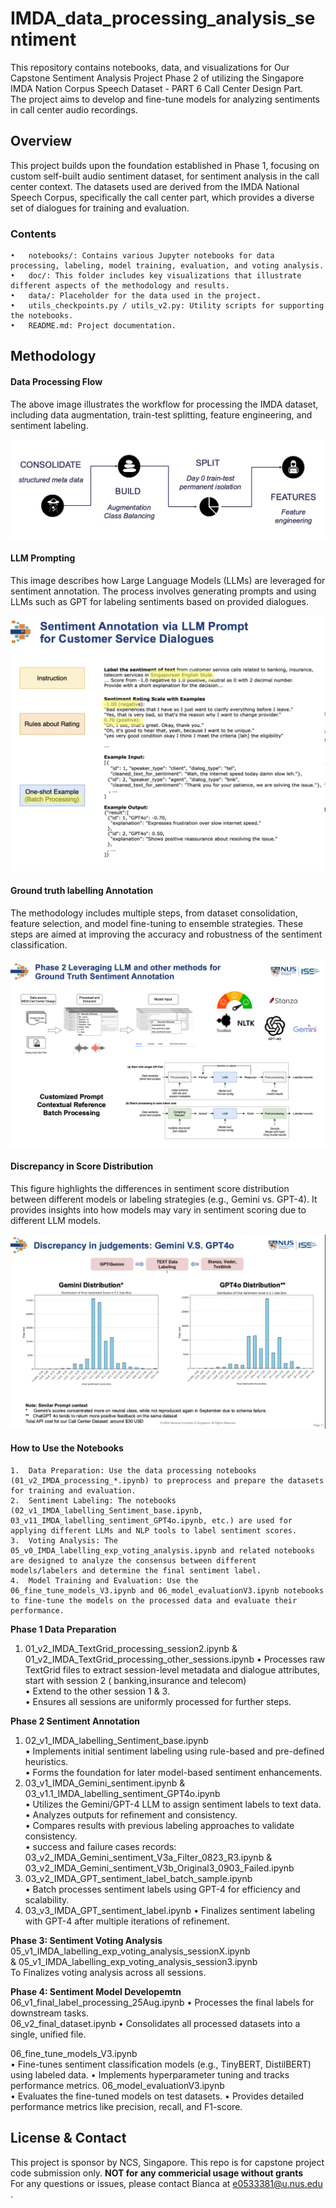 # IMDA_data_processing_analysis_sentiment

This repository contains notebooks, data, and visualizations for Our Capstone Sentiment Analysis Project Phase 2 of utilizing the Singapore IMDA Nation Corpus Speech Dataset - PART 6 Call Center Design Part.  
The project aims to develop and fine-tune models for analyzing sentiments in call center audio recordings.

## Overview

This project builds upon the foundation established in Phase 1, focusing on custom self-built audio sentiment dataset, for sentiment analysis in the call center context. The datasets used are derived from the IMDA National Speech Corpus, specifically the call center part, which provides a diverse set of dialogues for training and evaluation.

### Contents

	•	notebooks/: Contains various Jupyter notebooks for data processing, labeling, model training, evaluation, and voting analysis.
	•	doc/: This folder includes key visualizations that illustrate different aspects of the methodology and results.
	•	data/: Placeholder for the data used in the project.
	•	utils_checkpoints.py / utils_v2.py: Utility scripts for supporting the notebooks.
	•	README.md: Project documentation.


## Methodology

#### Data Processing Flow

The above image illustrates the workflow for processing the IMDA dataset, including data augmentation, train-test splitting, feature engineering, and sentiment labeling.



![Data Processing Flow](doc/data_processing_flow.png)


#### LLM Prompting

This image describes how Large Language Models (LLMs) are leveraged for sentiment annotation. The process involves generating prompts and using LLMs such as GPT for labeling sentiments based on provided dialogues.

![LLM Prompt](doc/LLM_Prompt.png)

#### Ground truth labelling Annotation

The methodology includes multiple steps, from dataset consolidation, feature selection, and model fine-tuning to ensemble strategies. These steps are aimed at improving the accuracy and robustness of the sentiment classification.

![ground truth labelling](doc/methodology.png)



#### Discrepancy in Score Distribution

This figure highlights the differences in sentiment score distribution between different models or labeling strategies (e.g., Gemini vs. GPT-4). It provides insights into how models may vary in sentiment scoring due to different LLM models.

![Discrepancy](doc/score_disctirbution_discrepancy.png)

#### How to Use the Notebooks

	1.	Data Preparation: Use the data processing notebooks (01_v2_IMDA_processing_*.ipynb) to preprocess and prepare the datasets for training and evaluation.
	2.	Sentiment Labeling: The notebooks (02_v1_IMDA_labelling_Sentiment_base.ipynb, 03_v11_IMDA_labelling_sentiment_GPT4o.ipynb, etc.) are used for applying different LLMs and NLP tools to label sentiment scores.
	3.	Voting Analysis: The 05_v0_IMDA_labelling_exp_voting_analysis.ipynb and related notebooks are designed to analyze the consensus between different models/labelers and determine the final sentiment label.
	4.	Model Training and Evaluation: Use the 06_fine_tune_models_V3.ipynb and 06_model_evaluationV3.ipynb notebooks to fine-tune the models on the processed data and evaluate their performance.

**Phase 1 Data Preparation**  
1.	01_v2_IMDA_TextGrid_processing_session2.ipynb & 01_v2_IMDA_TextGrid_processing_other_sessions.ipynb
•	Processes raw TextGrid files to extract session-level metadata and dialogue attributes, start with session 2 ( banking,insurance and telecom)  
•	Extend to the other session 1 & 3.  
•	Ensures all sessions are uniformly processed for further steps.  

**Phase 2 Sentiment Annotation**  
1. 02_v1_IMDA_labelling_Sentiment_base.ipynb  
•	Implements initial sentiment labeling using rule-based and pre-defined heuristics.   
•	Forms the foundation for later model-based sentiment enhancements.   
2. 03_v1_IMDA_Gemini_sentiment.ipynb & 03_v1.1_IMDA_labelling_sentiment_GPT4o.ipynb  
•	Utilizes the Gemini/GPT-4 LLM to assign sentiment labels to text data.  
•	Analyzes outputs for refinement and consistency.  
•	Compares results with previous labeling approaches to validate consistency.  
•	success and failure cases records: 03_v2_IMDA_Gemini_sentiment_V3a_Filter_0823_R3.ipynb  & 
03_v2_IMDA_Gemini_sentiment_V3b_Original3_0903_Failed.ipynb    
3. 03_v2_IMDA_GPT_sentiment_label_batch_sample.ipynb  
•	Batch processes sentiment labels using GPT-4 for efficiency and scalability.  
4. 03_v3_IMDA_GPT_sentiment_label.ipynb
•	Finalizes sentiment labeling with GPT-4 after multiple iterations of refinement.

**Phase 3: Sentiment Voting Analysis**  
05_v1_IMDA_labelling_exp_voting_analysis_sessionX.ipynb  
& 05_v1_IMDA_labelling_exp_voting_analysis_session3.ipynb  
To Finalizes voting analysis across all sessions.

**Phase 4: Sentiment Model Developemtn**  
06_v1_final_label_processing_25Aug.ipynb
•	Processes the final labels for downstream tasks.  
06_v2_final_dataset.ipynb
•	Consolidates all processed datasets into a single, unified file.   

06_fine_tune_models_V3.ipynb  
•	Fine-tunes sentiment classification models (e.g., TinyBERT, DistilBERT) using labeled data.
•	Implements hyperparameter tuning and tracks performance metrics.
06_model_evaluationV3.ipynb  
•	Evaluates the fine-tuned models on test datasets.
•	Provides detailed performance metrics like precision, recall, and F1-score.


## License & Contact

This project is sponsor by NCS, Singapore. This repo is for capstone project code submission only. 
**NOT for any commericial usage without grants**  
For any questions or issues, please contact Bianca at e0533381@u.nus.edu .